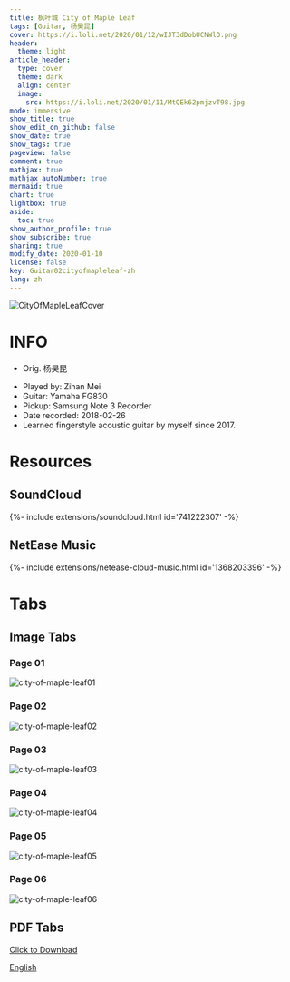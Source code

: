 ```yaml
---
title: 枫叶城 City of Maple Leaf
tags: [Guitar, 杨昊昆]
cover: https://i.loli.net/2020/01/12/wIJT3dDobUCNWlO.png
header:
  theme: light
article_header:
  type: cover
  theme: dark
  align: center
  image:
    src: https://i.loli.net/2020/01/11/MtQEk62pmjzvT98.jpg
mode: immersive
show_title: true
show_edit_on_github: false
show_date: true
show_tags: true
pageview: false
comment: true
mathjax: true
mathjax_autoNumber: true
mermaid: true
chart: true
lightbox: true
aside:
  toc: true
show_author_profile: true
show_subscribe: true
sharing: true
modify_date: 2020-01-10
license: false
key: Guitar02cityofmapleleaf-zh
lang: zh
---
```


![CityOfMapleLeafCover](https://i.loli.net/2020/01/12/wIJT3dDobUCNWlO.png)

# INFO
* Orig. 杨昊昆
<!--more-->
* Played by: Zihan Mei
* Guitar: Yamaha FG830
* Pickup: Samsung Note 3 Recorder
* Date recorded: 2018-02-26
* Learned fingerstyle acoustic guitar by myself since 2017.

# Resources
## SoundCloud
<div>{%- include extensions/soundcloud.html id='741222307' -%}</div>

## NetEase Music
<div>{%- include extensions/netease-cloud-music.html id='1368203396' -%}</div>

# Tabs
## Image Tabs
### Page 01

![city-of-maple-leaf01](https://i.loli.net/2020/01/12/AeHo6JbRuE3GZ1p.jpg)

### Page 02

![city-of-maple-leaf02](https://i.loli.net/2020/01/12/DmPEVI5Jnsvc49g.jpg)

### Page 03

![city-of-maple-leaf03](https://i.loli.net/2020/01/12/BAoEvKRx5lbZ87D.jpg)

### Page 04

![city-of-maple-leaf04](https://i.loli.net/2020/01/12/AmZ4QFjHSwKnLlJ.jpg)

### Page 05

![city-of-maple-leaf05](https://i.loli.net/2020/01/12/EmHe9dcSQkrvgAZ.jpg)

### Page 06

![city-of-maple-leaf06](https://i.loli.net/2020/01/12/Hh35FaYvDsScnPe.jpg)

## PDF Tabs
[Click to Download](../assets/images/guitar/2018-02-26枫叶城/city-of-maple-leaf.pdf)

[English](../guitar/2018-02-26-city-of-maple-leaf.html)